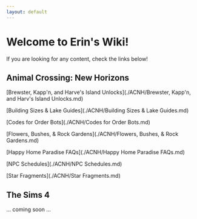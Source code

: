 ```yaml
---
layout: default
---
```

# Welcome to Erin's Wiki!
If you are looking for any content, check the links below!

## Animal Crossing: New Horizons
[Brewster, Kapp'n, and Harve's Island Unlocks](./ACNH/Brewster, Kapp'n, and Harv's Island Unlocks.md)

[Building Sizes & Lake Guides](./ACNH/Building Sizes & Lake Guides.md)

[Codes for Order Bots](./ACNH/Codes for Order Bots.md)

[Flowers, Bushes, & Rock Gardens](./ACNH/Flowers, Bushes, & Rock Gardens.md)

[Happy Home Paradise FAQs](./ACNH/Happy Home Paradise FAQs.md)

[NPC Schedules](./ACNH/NPC Schedules.md)

[Star Fragments](./ACNH/Star Fragments.md)


## The Sims 4
... coming soon ...
